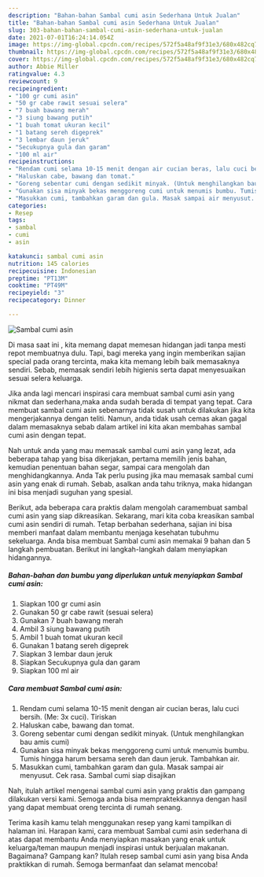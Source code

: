 ```yaml
---
description: "Bahan-bahan Sambal cumi asin Sederhana Untuk Jualan"
title: "Bahan-bahan Sambal cumi asin Sederhana Untuk Jualan"
slug: 303-bahan-bahan-sambal-cumi-asin-sederhana-untuk-jualan
date: 2021-07-01T16:24:14.054Z
image: https://img-global.cpcdn.com/recipes/572f5a48af9f31e3/680x482cq70/sambal-cumi-asin-foto-resep-utama.jpg
thumbnail: https://img-global.cpcdn.com/recipes/572f5a48af9f31e3/680x482cq70/sambal-cumi-asin-foto-resep-utama.jpg
cover: https://img-global.cpcdn.com/recipes/572f5a48af9f31e3/680x482cq70/sambal-cumi-asin-foto-resep-utama.jpg
author: Abbie Miller
ratingvalue: 4.3
reviewcount: 9
recipeingredient:
- "100 gr cumi asin"
- "50 gr cabe rawit sesuai selera"
- "7 buah bawang merah"
- "3 siung bawang putih"
- "1 buah tomat ukuran kecil"
- "1 batang sereh digeprek"
- "3 lembar daun jeruk"
- "Secukupnya gula dan garam"
- "100 ml air"
recipeinstructions:
- "Rendam cumi selama 10-15 menit dengan air cucian beras, lalu cuci bersih. (Me: 3x cuci). Tiriskan"
- "Haluskan cabe, bawang dan tomat."
- "Goreng sebentar cumi dengan sedikit minyak. (Untuk menghilangkan bau amis cumi)"
- "Gunakan sisa minyak bekas menggoreng cumi untuk menumis bumbu. Tumis hingga harum bersama sereh dan daun jeruk. Tambahkan air."
- "Masukkan cumi, tambahkan garam dan gula. Masak sampai air menyusut. Cek rasa. Sambal cumi siap disajikan"
categories:
- Resep
tags:
- sambal
- cumi
- asin

katakunci: sambal cumi asin 
nutrition: 145 calories
recipecuisine: Indonesian
preptime: "PT13M"
cooktime: "PT49M"
recipeyield: "3"
recipecategory: Dinner

---
```



![Sambal cumi asin](https://img-global.cpcdn.com/recipes/572f5a48af9f31e3/680x482cq70/sambal-cumi-asin-foto-resep-utama.jpg)

Di masa  saat ini , kita memang dapat memesan hidangan jadi tanpa mesti repot membuatnya dulu. Tapi, bagi mereka yang ingin memberikan sajian special pada orang tercinta, maka kita memang lebih baik memasaknya sendiri. Sebab, memasak sendiri lebih higienis serta dapat menyesuaikan sesuai selera keluarga.

Jika anda lagi mencari inspirasi cara membuat sambal cumi asin yang nikmat dan sederhana,maka anda sudah berada di tempat yang tepat. Cara membuat sambal cumi asin  sebenarnya tidak susah untuk dilakukan jika kita mengerjakannya dengan teliti. Namun, anda tidak usah cemas akan gagal dalam memasaknya 
sebab dalam artikel ini kita akan membahas sambal cumi asin dengan tepat.  



Nah untuk anda yang mau memasak sambal cumi asin yang lezat, ada beberapa tahap yang bisa dikerjakan, pertama memilih jenis bahan, kemudian penentuan bahan segar, sampai cara mengolah dan menghidangkannya. Anda Tak perlu pusing jika mau memasak sambal cumi asin yang enak di rumah. Sebab, asalkan anda  tahu triknya, maka hidangan ini bisa menjadi suguhan yang spesial.

Berikut, ada beberapa cara praktis  dalam mengolah caramembuat sambal cumi asin yang siap dikreasikan. Sekarang, mari kita coba kreasikan sambal cumi asin sendiri di rumah. Tetap berbahan sederhana, sajian ini bisa memberi manfaat dalam membantu menjaga kesehatan tubuhmu sekeluarga. Anda bisa membuat Sambal cumi asin memakai 9 bahan dan 5 langkah pembuatan. Berikut ini langkah-langkah dalam menyiapkan hidangannya.

<!--inarticleads1-->

##### Bahan-bahan dan bumbu yang diperlukan untuk menyiapkan Sambal cumi asin:

1. Siapkan 100 gr cumi asin
1. Gunakan 50 gr cabe rawit (sesuai selera)
1. Gunakan 7 buah bawang merah
1. Ambil 3 siung bawang putih
1. Ambil 1 buah tomat ukuran kecil
1. Gunakan 1 batang sereh digeprek
1. Siapkan 3 lembar daun jeruk
1. Siapkan Secukupnya gula dan garam
1. Siapkan 100 ml air




<!--inarticleads2-->

##### Cara membuat Sambal cumi asin:

1. Rendam cumi selama 10-15 menit dengan air cucian beras, lalu cuci bersih. (Me: 3x cuci). Tiriskan
1. Haluskan cabe, bawang dan tomat.
1. Goreng sebentar cumi dengan sedikit minyak. (Untuk menghilangkan bau amis cumi)
1. Gunakan sisa minyak bekas menggoreng cumi untuk menumis bumbu. Tumis hingga harum bersama sereh dan daun jeruk. Tambahkan air.
1. Masukkan cumi, tambahkan garam dan gula. Masak sampai air menyusut. Cek rasa. Sambal cumi siap disajikan




Nah, itulah artikel mengenai  sambal cumi asin  yang praktis dan gampang dilakukan versi kami. Semoga anda bisa mempraktekkannya dengan hasil yang dapat membuat oreng tercinta di rumah senang. 

Terima kasih kamu telah menggunakan resep yang kami tampilkan di halaman ini. Harapan kami, cara membuat  Sambal cumi asin sederhana di atas dapat membantu Anda menyiapkan masakan yang enak untuk keluarga/teman maupun menjadi inspirasi untuk berjualan makanan. Bagaimana? Gampang kan? Itulah resep sambal cumi asin yang bisa Anda praktikkan di rumah. Semoga bermanfaat dan selamat mencoba!

